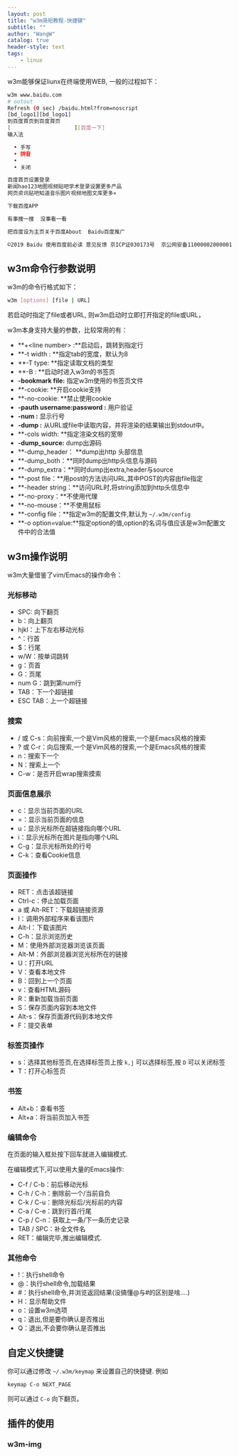 ```yaml
---
layout: post
title: "w3m简短教程-快捷键"
subtitle: ""
author: "WangW"
catalog: true
header-style: text
tags:
    - linux
---
```


w3m能够保证liunx在终端使用WEB, 一般的过程如下：

```bash
w3m www.baidu.com 
# outout
Refresh (0 sec) /baidu.html?from=noscript
[bd_logo1][bd_logo1]
到百度首页到百度首页
[                    ][百度一下]
输入法

  • 手写
  • 拼音
  •
  • 关闭

百度首页设置登录
新闻hao123地图视频贴吧学术登录设置更多产品
网页资讯贴吧知道音乐图片视频地图文库更多»

下载百度APP

有事搜一搜  没事看一看

把百度设为主页关于百度About  Baidu百度推广

©2019 Baidu 使用百度前必读 意见反馈 京ICP证030173号  京公网安备11000002000001号

```

## w3m命令行参数说明

w3m的命令行格式如下：

```bash
w3m [options] [file | URL]
```

若启动时指定了file或者URL, 则w3m启动时立即打开指定的file或URL，

w3m本身支持大量的参数，比较常用的有：

- **+\<line number\> :**启动后，跳转到指定行
- **-t width : **指定tab的宽度，默认为8 
- **-T type: **指定读取文档的类型
- **-B : **启动时进入w3m的书签页
- **-bookmark file:** 指定w3m使用的书签页文件
- **-cookie: **开启cookie支持
- **-no-cookie: **禁止使用cookie
- **-pauth username:password :** 用户验证
- **-num :** 显示行号
- **-dump :** 从URL或file中读取内容，并将渲染的结果输出到stdout中。
- **-cols width: **指定渲染文档的宽带
- **-dump_source:** dump出源码
- **-dump_header： **dump出http 头部信息
- **-dump_both：**同时dump出http头信息与源码
- **-dump_extra：**同时dump出extra,header与source
- **-post file：**用post的方法访问URL,其中POST的内容由file指定
- **-header string：**访问URL时,将string添加到http头信息中
- **-no-proxy：**不使用代理
- **-no-mouse：**不使用鼠标
- **-config file：**指定w3m的配置文件,默认为 `~/.w3m/config`
- **-o option=value:**指定option的值,option的名词与值应该是w3m配置文件中的合法值

## w3m操作说明

w3m大量借鉴了vim/Emacs的操作命令：

### 光标移动

- SPC: 向下翻页
- b：向上翻页
- hjkl：上下左右移动光标
- ^：行首
- $：行尾
- w/W：按单词跳转
- g：页首
- G：页尾
- num G：跳到第num行
- TAB：下一个超链接
- ESC TAB：上一个超链接

### 搜索

- / 或 C-s：向前搜索,一个是Vim风格的搜索,一个是Emacs风格的搜索
- ? 或 C-r：向后搜索,一个是Vim风格的搜索,一个是Emacs风格的搜索
- n：搜索下一个
- N：搜索上一个
- C-w：是否开启wrap搜索摸索

### 页面信息展示

- c：显示当前页面的URL
- =：显示当前页面的信息
- u：显示光标所在超链接指向哪个URL
- i：显示光标所在图片是指向哪个URL
- C-g：显示光标所处的行号
- C-k：查看Cookie信息

### 页面操作

- RET：点击该超链接
- Ctrl-c：停止加载页面
- a 或 Alt-RET：下载超链接资源
- I：调用外部程序来看该图片
- Alt-I：下载该图片
- C-h：显示浏览历史
- M：使用外部浏览器浏览该页面
- Alt-M：外部浏览器浏览光标所在的链接
- U：打开URL
- V：查看本地文件
- B：回到上一个页面
- v：查看HTML源码
- R：重新加载当前页面
- S：保存页面内容到本地文件
- Alt-s：保存页面源代码到本地文件
- F：提交表单

### 标签页操作

- s：选择其他标签页,在选择标签页上按 `k,j` 可以选择标签,按 `D` 可以关闭标签
- T：打开心标签页

### 书签

- Alt+b：查看书签
- Alt+a：将当前页加入书签

### 编辑命令

在页面的输入框处按下回车就进入编辑模式.

在编辑模式下,可以使用大量的Emacs操作:

- C-f / C-b：前后移动光标
- C-h / C-h：删除前一个/当前自负
- C-k / C-u：删除光标后/光标前的内容
- C-a / C-e：跳到行首/行尾
- C-p / C-n：获取上一条/下一条历史记录
- TAB / SPC：补全文件名
- RET：编辑完毕,推出编辑模式.

### 其他命令

- !：执行shell命令
- @：执行shell命令,加载结果
- #：执行shell命令,并浏览返回结果(没搞懂@与#的区别是啥....)
- H：显示帮助文件
- o：设置w3m选项
- q：退出,但是要你确认是否推出
- Q：退出,不会要你确认是否推出

## 自定义快捷键

你可以通过修改 `~/.w3m/keymap` 来设置自己的快捷键. 例如

```
keymap C-o NEXT_PAGE
```

则可以通过 `C-o` 向下翻页。

## 插件的使用

### w3m-img

